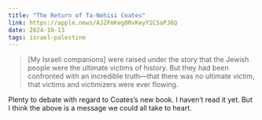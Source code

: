 ```yaml
---
title: "The Return of Ta-Nehisi Coates"
link: https://apple.news/AJZFmKeg0RvKeyY1CSaPJ6Q
date: 2024-10-13
tags: israel-palestine
---
```


> [My Israeli companions] were raised under the story that the Jewish people were the ultimate victims of history. But they had been confronted with an incredible truth—that there was no ultimate victim, that victims and victimizers were ever flowing.

Plenty to debate with regard to Coates’s new book. I haven’t read it yet. But I think the above is a message we could all take to heart.

